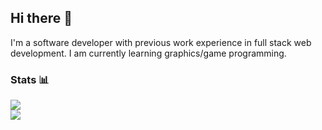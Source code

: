 ## Hi there 👋
I'm a software developer with previous work experience in full stack web development. I am currently learning graphics/game programming.
### Stats 📊
![](https://github-readme-stats.vercel.app/api?username=burakdrk&theme=merko)<br/>
![](https://github-readme-stats.vercel.app/api/top-langs/?username=burakdrk&theme=merko&layout=compact)<br/>

<!--
**burakdrk/burakdrk** is a ✨ _special_ ✨ repository because its `README.md` (this file) appears on your GitHub profile.

Here are some ideas to get you started:

- 🔭 I’m currently working on ...
- 🌱 I’m currently learning ...
- 👯 I’m looking to collaborate on ...
- 🤔 I’m looking for help with ...
- 💬 Ask me about ...
- 📫 How to reach me: ...
- 😄 Pronouns: ...
- ⚡ Fun fact: ...
-->
